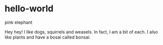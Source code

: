 # hello-world
pink elephant

Hey hey!
I like dogs, squirrels and weasels. In fact, I am a bit of each.
I also like plants and have a bosai called bonsai.
